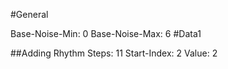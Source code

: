 #General

Base-Noise-Min: 0
Base-Noise-Max: 6
#Data1

##Adding Rhythm
Steps: 11
Start-Index: 2
Value: 2



